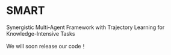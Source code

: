 # SMART
Synergistic Multi-Agent Framework with Trajectory Learning for Knowledge-Intensive Tasks

We will soon release our code！
